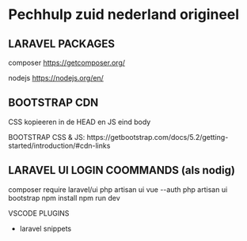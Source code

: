<h1> Pechhulp zuid nederland origineel </h1>

<h2> LARAVEL PACKAGES </h2>

composer
https://getcomposer.org/

nodejs
https://nodejs.org/en/

<h2> BOOTSTRAP CDN </h2>


<p>CSS kopieeren in de HEAD en JS eind body</p>
BOOTSTRAP CSS & JS: https://getbootstrap.com/docs/5.2/getting-started/introduction/#cdn-links


<h2> LARAVEL UI LOGIN COOMMANDS (als nodig)</h2>

composer require laravel/ui
php artisan ui vue --auth
php artisan ui bootstrap
npm install
npm run dev

VSCODE PLUGINS
 - laravel snippets
